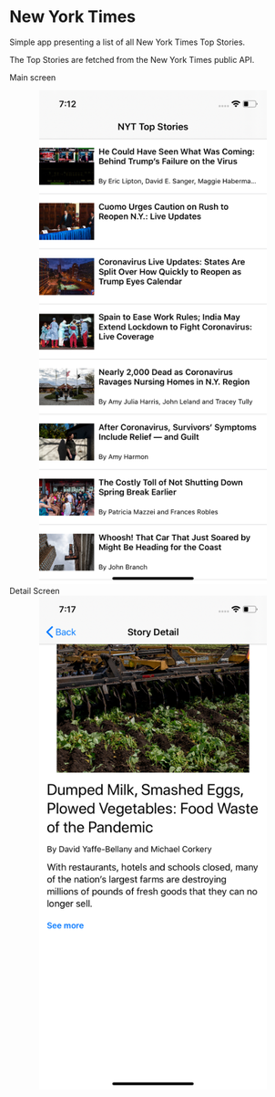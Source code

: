 # New York Times

Simple app presenting a list of all New York Times Top Stories.

The Top Stories are fetched from the New York Times public API.

Main screen
<div align="center">
    <img src="/Screenshots/screenshot_main.png" width="400px"</img>  
</div>
Detail Screen
<div align="center">
  <img src="/Screenshots/screenshot_detail.png" width="400px"</img> 
</div>
